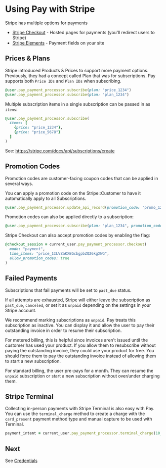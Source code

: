 # Using Pay with Stripe

Stripe has multiple options for payments

* [Stripe Checkout](https://stripe.com/payments/checkout) - Hosted pages for payments (you'll redirect users to Stripe)
* [Stripe Elements](https://stripe.com/payments/elements) - Payment fields on your site

## Prices & Plans

Stripe introduced Products & Prices to support more payment options. Previously, they had a concept called Plan that was for subscriptions. Pay supports both `Price IDs` and `Plan IDs` when subscribing.

```ruby
@user.pay_payment_processor.subscribe(plan: "price_1234")
@user.pay_payment_processor.subscribe(plan: "plan_1234")
```

Multiple subscription items in a single subscription can be passed in as `items`:

```ruby
@user.pay_payment_processor.subscribe(
  items: [
    {price: "price_1234"},
    {price: "price_5678"}
  ]
)
```

See: https://stripe.com/docs/api/subscriptions/create

## Promotion Codes

Promotion codes are customer-facing coupon codes that can be applied in several ways.

You can apply a promotion code on the Stripe::Customer to have it automatically apply to all Subscriptions.

```ruby
@user.pay_payment_processor.update_api_record(promotion_code: "promo_1234")
```

Promotion codes can also be applied directly to a subscription:
```ruby
@user.pay_payment_processor.subscribe(plan: "plan_1234", promotion_code: "promo_1234")
```

Stripe Checkout can also accept promotion codes by enabling the flag:
```ruby
@checkout_session = current_user.pay_payment_processor.checkout(
  mode: "payment",
  line_items: "price_1ILVZaKXBGcbgpbZQ26kgXWG",
  allow_promotion_codes: true
)
```

## Failed Payments

Subscriptions that fail payments will be set to `past_due` status.

If all attempts are exhausted, Stripe will either leave the subscription as `past_due`, `canceled`, or set it as `unpaid` depending on the settings in your Stripe account.

We recommend marking subscriptions as `unpaid`. Pay treats this subscription as inactive. You can display it and allow the user to pay their outstanding invoice in order to resume their subscription.

For metered billing, this is helpful since invoices aren't issued until the customer has used your product. If you allow them to resubscribe without paying the outstanding invoice, they could use your product for free. You should force them to pay the outstanding invoice instead of allowing them to start a new subscription.

For standard billing, the user pre-pays for a month. They can resume the `unpaid` subscription or start a new subscription without over/under charging them.

## Stripe Terminal

Collecting in-person payments with Stripe Terminal is also easy with Pay. You can use the `terminal_charge` method to create a charge with the `card_present` payment method type and manual capture to be used with Terminal.

```ruby
payment_intent = current_user.pay_payment_processor.terminal_charge(10_00)
```

## Next

See [Credentials](2_credentials.md)
